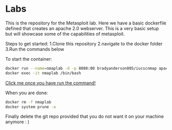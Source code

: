 # Labs

This is the repository for the Metasploit lab. Here we have a basic dockerfile defined that creates an apache 2.0 webserver. This is a very basic setup but will showcase some of the capabilities of metasploit. 

Steps to get started:
1.Clone this repository
2.navigate to the docker folder
3.Run the commands below

To start the container:

```bash
docker run --name=nmaplab -d -p 8080:80 bradyanderson805/iucscnmap apachectl -D FOREGROUND
docker exec -it nmaplab /bin/bash
```

[Click me once you have run the command!](http://127.0.0.1:8080)


When you are done:

```bash
docker rm -f nmaplab
docker system prune -a
```
Finally delete the git repo provided that you do not want it on your machine anymore : )
